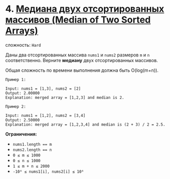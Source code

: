 # 4. [Медиана двух отсортированных массивов (Median of Two Sorted Arrays)](https://leetcode.com/problems/median-of-two-sorted-arrays/description/)

сложность: `Hard`

Даны два отсортированных массива `nums1` и `nums2` размеров `m` и `n` соответственно. Верните **медиану** двух отсортированных массивов.

Общая сложность по времени выполнения должна быть O(log(m+n)).

```
Пример 1:

Input: nums1 = [1,3], nums2 = [2]
Output: 2.00000
Explanation: merged array = [1,2,3] and median is 2.

Пример 2:

Input: nums1 = [1,2], nums2 = [3,4]
Output: 2.50000
Explanation: merged array = [1,2,3,4] and median is (2 + 3) / 2 = 2.5.
```


**Ограничения:**

*   `nums1.length == m`
*   `nums2.length == n`
*   `0 ≤ m ≤ 1000`
*   `0 ≤ n ≤ 1000`
*   `1 ≤ m + n ≤ 2000`
*   `-10⁶ ≤ nums1[i], nums2[i] ≤ 10⁶`